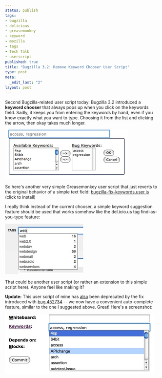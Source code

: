 ```yaml
--- 
status: publish
tags: 
- bugzilla
- delicious
- greasemonkey
- keyword
- mozilla
- tags
- Tech Talk
- userscript
published: true
title: "Bugzilla 3.2: Remove Keyword Chooser User Script"
type: post
meta: 
  _edit_last: "2"
layout: post
---
```

Second Bugzilla-related user script today: Bugzilla 3.2 introduced a <strong>keyword chooser</strong> that always pops up when you click on the keywords field. Sadly, it keeps you from entering the keywords by hand, even if you know exactly what you want to type. Choosing it from the list and clicking the arrow, then okay takes much longer.

<img src="/media/wp/2008/08/bugzilla-keyword-chooser.jpg" alt="" title="Bugzilla 3.2 Keyword Chooser" width="402" height="161" class="alignnone size-full wp-image-1512" />

So here's another very simple Greasemonkey user script that just reverts to the original behavior of a simple text field:
<a href="http://people.mozilla.com/~fwenzel/files/bugzilla-fix-keywords.user.js">bugzilla-fix-keywords.user.js</a> (click to install)

I really think instead of the current chooser, a simple keyword suggestion feature should be used that works somehow like the del.icio.us tag find-as-you-type feature:

<img src="/media/wp/2008/08/delicious-tag-suggestion.jpg" alt="" title="delicious tag suggestions" width="256" height="165" class="alignnone size-full wp-image-1513" />

That could be another user script (or rather an extension to this simple script here). Anyone feel like making it?

<strong>Update:</strong> This user script of mine has <a href="http://fredericiana.com/2008/08/29/bugzilla-32-commit-button-userscript/">also</a> been deprecated by the fix introduced with <a href="https://bugzilla.mozilla.org/show_bug.cgi?id=452734">bug 452734</a> -- we now have a convenient auto-complete feature, similar to the one I suggested above. Great! Here's a screenshot:

<img src="/media/wp/2008/09/bugzilla-new-keyword-autocomplete.jpg" alt="" title="Bugzilla: New Keyword Auto-Complete" width="489" height="197" class="alignnone size-full wp-image-1527" />
